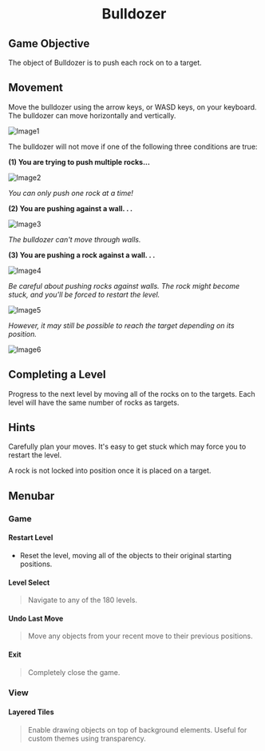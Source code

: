 <h1 align="center">Bulldozer</h1>

## Game Objective
The object of Bulldozer is to push each rock on to a target.

## Movement
Move the bulldozer using the arrow keys, or WASD keys, on your keyboard. The bulldozer can move horizontally and vertically.

![Image1](https://i.imgur.com/aFz4lhZ.png)

The bulldozer will not move if one of the following three conditions are true:

**(1) You are trying to push multiple rocks...**

![Image2](https://i.imgur.com/Mr4a0q7.png)

*You can only push one rock at a time!*

**(2) You are pushing against a wall. . .**

![Image3](https://i.imgur.com/Xecqy3B.png)

*The bulldozer can't move through walls.*

**(3) You are pushing a rock against a wall. . .**

![Image4](https://i.imgur.com/KV91Ukv.png)

*Be careful about pushing rocks against walls. The rock might become stuck, and you'll be forced to restart the level.*

![Image5](https://i.imgur.com/yBjsOwB.png)

*However, it may still be possible to reach the target depending on its position.*

![Image6](https://i.imgur.com/pfcdTys.png)

## Completing a Level
Progress to the next level by moving all of the rocks on to the targets. Each level will have the same number of rocks as targets.

## Hints
Carefully plan your moves. It's easy to get stuck which may force you to restart the level.

A rock is not locked into position once it is placed on a target.



## Menubar
### Game
#### Restart Level
- Reset the level, moving all of the objects to their original starting positions.

#### Level Select
> Navigate to any of the 180 levels.

#### Undo Last Move
> Move any objects from your recent move to their previous positions.

#### Exit
> Completely close the game.

### View
#### Layered Tiles
> Enable drawing objects on top of background elements. Useful for custom themes using transparency.
